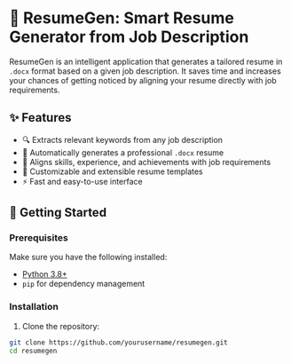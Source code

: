 # 🧠 ResumeGen: Smart Resume Generator from Job Description

ResumeGen is an intelligent application that generates a tailored resume in `.docx` format based on a given job description. It saves time and increases your chances of getting noticed by aligning your resume directly with job requirements.

## ✨ Features

- 🔍 Extracts relevant keywords from any job description
- 📝 Automatically generates a professional `.docx` resume
- 💼 Aligns skills, experience, and achievements with job requirements
- 🧠 Customizable and extensible resume templates
- ⚡ Fast and easy-to-use interface

## 🚀 Getting Started

### Prerequisites

Make sure you have the following installed:

- [Python 3.8+](https://www.python.org/)
- `pip` for dependency management

### Installation

1. Clone the repository:

```bash
git clone https://github.com/yourusername/resumegen.git
cd resumegen
